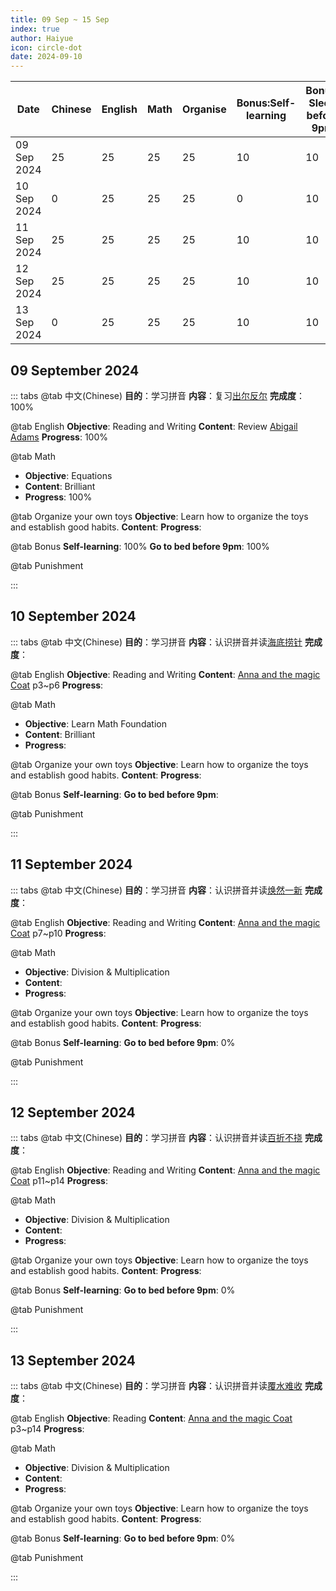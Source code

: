 ```yaml
---
title: 09 Sep ~ 15 Sep
index: true
author: Haiyue
icon: circle-dot
date: 2024-09-10
---
```


| Date | Chinese | English | Math | Organise | Bonus:Self-learning | Bonus: Sleep before 9pm | Punishment | Total |
| -- | -- | -- | -- | -- | -- | -- | -- | -- |
|09 Sep 2024 | 25 | 25 | 25 | 25 | 10 | 10 |  | 120 |
|10 Sep 2024 | 0 | 25 | 25 | 25 | 0 | 10 | Play during studying English: -5 | 85 |
|11 Sep 2024 | 25 | 25 | 25 | 25 | 10 | 10 |  | 120 |
|12 Sep 2024 | 25 | 25 | 25 | 25 | 10 | 10 |  | 120 |
|13 Sep 2024 | 0 | 25 | 25 | 25 | 10 | 10 |  | 95 |


## 09 September 2024
::: tabs
@tab 中文(Chinese)
**目的**：学习拼音
**内容**：复习[出尔反尔](/chinese/idiom/2024-01-20_不可救药.html)
**完成度**：100%

@tab English
**Objective**: Reading and Writing
**Content**: Review [Abigail Adams](/english/reading/K/01.AbigailAdams(clr).html)
**Progress**: 100%

@tab Math
* **Objective**: Equations
* **Content**: Brilliant
* **Progress**: 100%

@tab Organize your own toys
**Objective**: Learn how to organize the toys and establish good habits.
**Content**: 
**Progress**: 

@tab Bonus
**Self-learning**: 100%
**Go to bed before 9pm**: 100%

@tab Punishment

:::


## 10 September 2024
::: tabs
@tab 中文(Chinese)
**目的**：学习拼音
**内容**：认识拼音并读[海底捞针](/chinese/idiom/2024-01-19_海底捞针.html)
**完成度**：

@tab English
**Objective**: Reading and Writing
**Content**: [Anna and the magic Coat](/english/reading/K/04.AnnaAndTheMagicCoat.html) p3~p6
**Progress**: 

@tab Math
* **Objective**: Learn Math Foundation
* **Content**: Brilliant
* **Progress**: 

@tab Organize your own toys
**Objective**: Learn how to organize the toys and establish good habits.
**Content**: 
**Progress**: 

@tab Bonus
**Self-learning**: 
**Go to bed before 9pm**: 

@tab Punishment

:::

## 11 September 2024
::: tabs
@tab 中文(Chinese)
**目的**：学习拼音
**内容**：认识拼音并读[焕然一新](/chinese/idiom/2024-01-13_焕然一新.html)
**完成度**：

@tab English
**Objective**: Reading and Writing
**Content**: [Anna and the magic Coat](/english/reading/K/04.AnnaAndTheMagicCoat.html) p7~p10
**Progress**: 

@tab Math
* **Objective**: Division & Multiplication
* **Content**: 
* **Progress**: 

@tab Organize your own toys
**Objective**: Learn how to organize the toys and establish good habits.
**Content**: 
**Progress**: 

@tab Bonus
**Self-learning**: 
**Go to bed before 9pm**: 0%

@tab Punishment

:::


## 12 September 2024
::: tabs
@tab 中文(Chinese)
**目的**：学习拼音
**内容**：认识拼音并读[百折不挠](/chinese/idiom/2024-01-04_百折不挠.html)
**完成度**：

@tab English
**Objective**: Reading and Writing
**Content**: [Anna and the magic Coat](/english/reading/K/04.AnnaAndTheMagicCoat.html) p11~p14
**Progress**: 

@tab Math
* **Objective**: Division & Multiplication
* **Content**: 
* **Progress**: 

@tab Organize your own toys
**Objective**: Learn how to organize the toys and establish good habits.
**Content**: 
**Progress**: 

@tab Bonus
**Self-learning**: 
**Go to bed before 9pm**: 0%

@tab Punishment

:::


## 13 September 2024
::: tabs
@tab 中文(Chinese)
**目的**：学习拼音
**内容**：认识拼音并读[覆水难收](/chinese/idiom/2024-01-14_覆水难收.html)
**完成度**：

@tab English
**Objective**: Reading 
**Content**: [Anna and the magic Coat](/english/reading/K/04.AnnaAndTheMagicCoat.html) p3~p14
**Progress**: 

@tab Math
* **Objective**: Division & Multiplication
* **Content**: 
* **Progress**: 

@tab Organize your own toys
**Objective**: Learn how to organize the toys and establish good habits.
**Content**: 
**Progress**: 

@tab Bonus
**Self-learning**: 
**Go to bed before 9pm**: 0%

@tab Punishment

:::